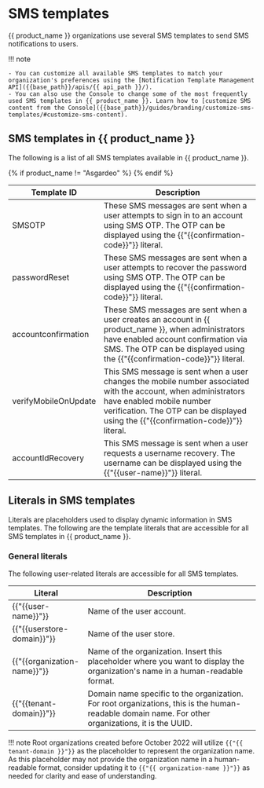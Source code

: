 # SMS templates

{{ product_name }} organizations use several SMS templates to send SMS notifications to users.

!!! note

    - You can customize all available SMS templates to match your organization's preferences using the [Notification Template Management API]({{base_path}}/apis/{{ api_path }}/).
    - You can also use the Console to change some of the most frequently used SMS templates in {{ product_name }}. Learn how to [customize SMS content from the Console]({{base_path}}/guides/branding/customize-sms-templates/#customize-sms-content).


## SMS templates in {{ product_name }}

The following is a list of all SMS templates available in {{ product_name }}.

<table>
    <thead>
    <th>Template ID</th>
    <th>Description</th>
    </thead>
    <tbody>
         <tr>
            <td>SMSOTP</td>
            <td>These SMS messages are sent when a user attempts to sign in to an account using SMS OTP. The OTP can be displayed using the {{"{{confirmation-code}}"}} literal.</td>
        </tr>
         <tr>
            <td>passwordReset</td>
            <td>These SMS messages are sent when a user attempts to recover the password using SMS OTP. The OTP can be displayed using the {{"{{confirmation-code}}"}} literal.</td>
        </tr>
        {% if product_name != "Asgardeo" %}
        <tr>
            <td>accountconfirmation</td>
            <td>These SMS messages are sent when a user creates an account in {{ product_name }}, when administrators have enabled account confirmation via SMS. The OTP can be displayed using the {{"{{confirmation-code}}"}} literal.</td>
        </tr>
        <tr>
            <td>verifyMobileOnUpdate</td>
            <td>This SMS message is sent when a user changes the mobile number associated with the account, when administrators have enabled mobile number verification. The OTP can be displayed using the {{"{{confirmation-code}}"}} literal.</td>
        </tr>
        <tr>
            <td>accountIdRecovery</td>
            <td>This SMS message is sent when a user requests a username recovery. The username can be displayed using the {{"{{user-name}}"}} literal.</td>
        </tr>
        {% endif %}
    </tbody>
</table>

## Literals in SMS templates

Literals are placeholders used to display dynamic information in SMS templates. The following are the template literals that are accessible for all SMS templates in {{ product_name }}.

### General literals

The following user-related literals are accessible for all SMS templates.

<table>
    <thead>
        <th>Literal</th>
        <th>Description</th>
    </thead>
    <tbody>
        <tr>
            <td>{{"{{user-name}}"}}</td>
            <td>Name of the user account.</td>
        <tr>
        <tr>
            <td>{{"{{userstore-domain}}"}}</td>
            <td>Name of the user store.</td>
        <tr>
        <tr>
            <td>{{"{{organization-name}}"}}</td>
            <td>Name of the organization. Insert this placeholder where you want to display the organization's name in a human-readable format.</td>
        </tr>
        <tr>
            <td>{{"{{tenant-domain}}"}}</td>
            <td>Domain name specific to the organization. For root organizations, this is the human-readable domain name. For other organizations, it is the UUID.</td>
        </tr>
    </tbody>
</table>

!!! note
    Root organizations created before October 2022 will utilize `{{"{{ tenant-domain }}"}}` as the placeholder to represent the organization name. As this placeholder may not provide the organization name in a human-readable format, consider updating it to `{{"{{ organization-name }}"}}` as needed for clarity and ease of understanding.
